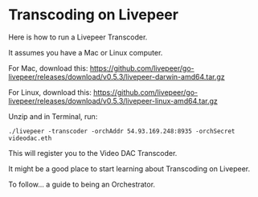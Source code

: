 # Transcoding on Livepeer

Here is how to run a Livepeer Transcoder.

It assumes you have a Mac or Linux computer.

For Mac, download this: https://github.com/livepeer/go-livepeer/releases/download/v0.5.3/livepeer-darwin-amd64.tar.gz

For Linux, download this: https://github.com/livepeer/go-livepeer/releases/download/v0.5.3/livepeer-linux-amd64.tar.gz

Unzip and in Terminal, run:

```
./livepeer -transcoder -orchAddr 54.93.169.248:8935 -orchSecret videodac.eth
```

This will register you to the Video DAC Transcoder.

It might be a good place to start learning about Transcoding on Livepeer.

To follow... a guide to being an Orchestrator.
